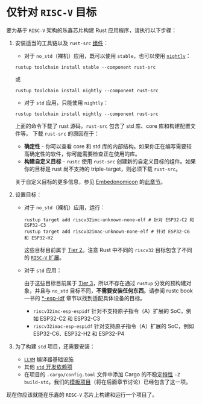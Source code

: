 # 仅针对 `RISC-V` 目标

要为基于 `RISC-V` 架构的乐鑫芯片构建 Rust 应用程序，请执行以下步骤：

1. 安装适当的工具链以及 `rust-src` [组件][rustup-book-components]：
    - 对于 `no_std`（裸机）应用，既可以使用 `stable`，也可以使用 [`nightly`][rustup-book-channel-nightly]：
    ```shell
    rustup toolchain install stable --component rust-src
    ```
    或
    ```shell
    rustup toolchain install nightly --component rust-src
    ```
    - 对于 `std` 应用，只能使用 `nightly`：
    ```shell
    rustup toolchain install nightly --component rust-src
    ```

    上面的命令下载了 rust 源码。`rust-src` 包含了 std 库、core 库和构建配置文件等。
    下载 `rust-src` 的原因在于：
    - **确定性** - 你可以查看 core 和 std 库的内部结构。如果你正在编写需要较高确定性的软件，你可能需要检查正在使用的库。
    - **构建自定义目标** - `rustc` 使用 `rust-src` 创建新的自定义目标的组件。如果你的目标是 rust 尚不支持的 triple-target，则必须下载 `rust-src`。

   关于自定义目标的更多信息，参见 [Embedonomicon][embedonomicon-official-book] 的[此章节][embedonomicon-creating-a-custom-target]。

2. 设置目标：
    - 对于 `no_std`（裸机）应用，运行：

      ```shell
      rustup target add riscv32imc-unknown-none-elf # 针对 ESP32-C2 和 ESP32-C3
      rustup target add riscv32imac-unknown-none-elf # 针对 ESP32-C6 和 ESP32-H2
      ```

      这些目标目前属于 [Tier 2][rust-lang-book--platform-support-tier2]。注意 Rust 中不同的 `riscv32` 目标包含了不同的 [`RISC-V` 扩展][wiki-riscv-standard-extensions]。

    - 对于 `std` 应用：

      由于这些目标目前属于 [Tier 3][rust-lang-book--platform-support-tier3]，所以不存在通过 `rustup` 分发的预构建对象，并且与 `no_std` 目标不同，**不需要安装任何东西**。请参阅 rustc book 一书的 [*-esp-idf][rust-lang-book--platform-support--esp-idf] 章节以找到适配具体设备的目标。

      - `riscv32imc-esp-espidf` 针对不支持原子指令（A）扩展的 SoC，例如 ESP32-C2 和 ESP32-C3
      - `riscv32imac-esp-espidf` 针对支持原子指令（A）扩展的 SoC，例如 ESP32-C6、ESP32-H2 和 ESP32-P4
3. 为了构建 `std` 项目，还需要安装：
    - [`LLVM`][llvm-website] 编译器基础设施
    - 其他 [`std` 开发依赖项][rust-esp-book-std-requirements]
    - 在项目的 `.cargo/config.toml` 文件中添加 Cargo 的不稳定[特性][cargo-book-unstable-features] `-Z build-std`。我们的[模板项目][rust-esp-book-write-app-generate-project]（将在后面章节讨论）已经包含了这一项。

现在你应该就能在乐鑫的 `RISC-V` 芯片上构建和运行一个项目了。

[rustup-book-channel-nightly]: https://rust-lang.github.io/rustup/concepts/channels.html#working-with-nightly-rust
[rustup-book-components]: https://rust-lang.github.io/rustup/concepts/components.html
[rust-lang-book--platform-support-tier2]: https://doc.rust-lang.org/nightly/rustc/platform-support.html#tier-2
[wiki-riscv-standard-extensions]: https://en.wikichip.org/wiki/risc-v/standard_extensions
[rust-lang-book--platform-support-tier3]: https://doc.rust-lang.org/nightly/rustc/platform-support.html#tier-3
[rust-lang-book--platform-support--esp-idf]: https://doc.rust-lang.org/nightly/rustc/platform-support/esp-idf.html
[llvm-website]: https://llvm.org/
[cargo-book-unstable-features]: https://doc.rust-lang.org/cargo/reference/unstable.html
[rust-esp-book-write-app-generate-project]: ../writing-your-own-application/generate-project/index.md
[rust-esp-book-std-requirements]: ./std-requirements.md
[embedonomicon-creating-a-custom-target]: https://docs.rust-embedded.org/embedonomicon/custom-target.html
[embedonomicon-official-book]: https://docs.rust-embedded.org/embedonomicon/

